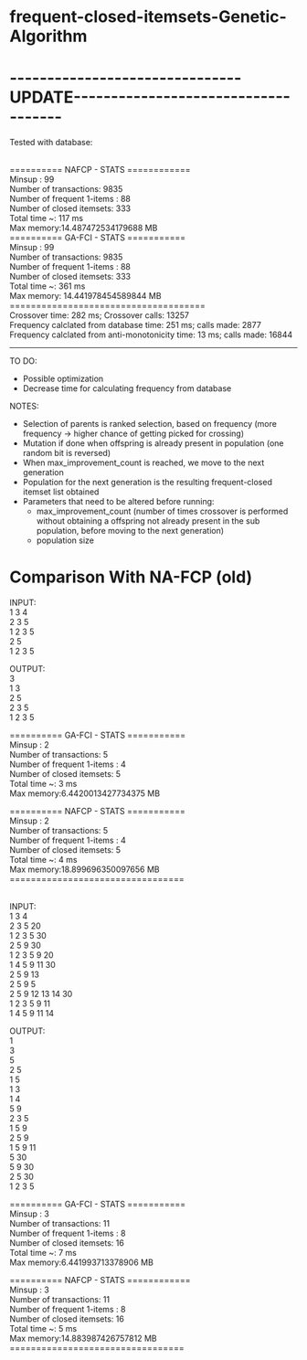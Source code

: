# frequent-closed-itemsets-Genetic-Algorithm

-------------------------------UPDATE------------------------------------
=========================================================================
 Tested with database: <br /><br />

========== NAFCP - STATS ============<br />
 Minsup : 99<br />
 Number of transactions: 9835<br />
 Number of frequent 1-items  : 88<br />
 Number of closed  itemsets: 333<br />
 Total time ~: 117 ms<br />
 Max memory:14.487472534179688 MB<br />
========== GA-FCI - STATS ===========<br />
 Minsup : 99<br />
 Number of transactions: 9835<br />
 Number of frequent 1-items  : 88<br />
 Number of closed  itemsets: 333<br />
 Total time ~: 361 ms<br />
 Max memory: 14.441978454589844 MB<br />
=====================================<br />
Crossover time: 282 ms; Crossover calls: 13257<br />
Frequency calclated from database time: 251 ms; calls made: 2877<br />
Frequency calclated from anti-monotonicity time: 13 ms; calls made: 16844<br /> 

-------------------------------------------------------------------------

TO DO:
- Possible optimization
- Decrease time for calculating frequency from database

NOTES:
- Selection of parents is ranked selection, based on frequency (more frequency -> higher chance of getting picked for crossing)
- Mutation if done when offspring is already present in population (one random bit is reversed)
- When max_improvement_count is reached, we move to the next generation
- Population for the next generation is the resulting frequent-closed itemset list obtained
- Parameters that need to be altered before running: 
    - max_improvement_count (number of times crossover is performed without obtaining a offspring not already present in the sub population, before moving to the next generation)
    - population size


Comparison With NA-FCP (old)
==========================================

INPUT:<br />
1 3 4<br />
2 3 5<br />
1 2 3 5<br />
2 5 <br />
1 2 3 5 <br />

OUTPUT:<br />
3 <br />
1 3 <br />
2 5 <br />
2 3 5 <br />
1 2 3 5 <br />

========== GA-FCI - STATS ===========<br />
 Minsup : 2<br />
 Number of transactions: 5<br />
 Number of frequent 1-items  : 4<br />
 Number of closed  itemsets: 5<br />
 Total time ~: 3 ms<br />
 Max memory:6.4420013427734375 MB<br />
 
 ========== NAFCP - STATS ===========<br />
 Minsup : 2<br />
 Number of transactions: 5<br />
 Number of frequent 1-items  : 4<br />
 Number of closed  itemsets: 5<br />
 Total time ~: 4 ms<br />
 Max memory:18.899696350097656 MB<br />
=================================<br /><br />


INPUT:<br />
1 3 4<br />
2 3 5 20<br />
1 2 3 5 30<br />
2 5 9 30 <br />
1 2 3 5 9 20<br />
1 4 5 9 11 30<br />
2 5 9 13<br />
2 5 9 5<br />
2 5 9 12 13 14 30<br />
1 2 3 5 9 11<br />
1 4 5 9 11 14 <br />

OUTPUT:<br />
1 <br />
3 <br />
5 <br />
2 5 <br />
1 5 <br />
1 3 <br />
1 4 <br />
5 9 <br />
2 3 5 <br />
1 5 9 <br />
2 5 9 <br />
1 5 9 11 <br />
5 30 <br />
5 9 30 <br />
2 5 30 <br />
1 2 3 5 <br />

========== GA-FCI - STATS ===========<br />
 Minsup : 3<br />
 Number of transactions: 11<br />
 Number of frequent 1-items  : 8<br />
 Number of closed  itemsets: 16<br />
 Total time ~: 7 ms<br />
 Max memory:6.441993713378906 MB<br />
 
========== NAFCP - STATS ============<br />
 Minsup : 3<br />
 Number of transactions: 11<br />
 Number of frequent 1-items  : 8<br />
 Number of closed  itemsets: 16<br />
 Total time ~: 5 ms<br />
 Max memory:14.883987426757812 MB<br />
=================================<br />
